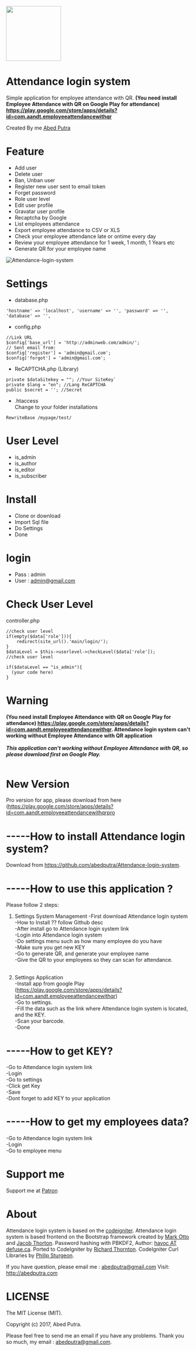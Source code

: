 <img src="https://user-images.githubusercontent.com/11581453/33417023-8a7c889a-d5da-11e7-9fba-4ec8a925e7e0.png" width="150">

# Attendance login system
Simple application for employee attendance with QR. <b>(You need install Employee Attendance with QR on Google Play for attendance) https://play.google.com/store/apps/details?id=com.aandt.employeeattendancewithqr </b>

Created By me [Abed Putra](http://abedputra.com)

# Feature
- Add user
- Delete user
- Ban, Unban user
- Register new user sent to email token
- Forget password
- Role user level
- Edit user profile
- Gravatar user profile
- Recaptcha by Google
- List employees attendance
- Export employee attendance to CSV or XLS
- Check your employee attendance late or ontime every day
- Review your employee attendance for 1 week, 1 month, 1 Years etc
- Generate QR for your employee name

![Attendance-login-system](https://user-images.githubusercontent.com/11581453/41508123-e4e1579e-7269-11e8-9493-3e6c3a7e9b9c.png)

# Settings
- database.php
```
'hostname' => 'localhost', 'username' => '', 'password' => '', 'database' => '',
```

- config.php
```
//Link URL
$config['base_url'] = 'http://adminweb.com/admin/';
// Sent email from:
$config['register'] = 'admin@gmail.com';
$config['forgot'] = 'admin@gmail.com';
```

- ReCAPTCHA.php (Library)<br>
```
private $dataSitekey = ""; //Your SiteKey`
private $lang = "en"; //Lang ReCAPTCHA
public $secret = ''; //Secret
```

- .htaccess<br>
Change to your folder installations<br>
```
RewriteBase /mypage/test/
```



# User Level
- is_admin
- is_author
- is_editor
- is_subscriber

# Install
- Clone or download
- Import Sql file
- Do Settings
- Done

# login
- Pass : admin
- User : admin@gmail.com

# Check User Level
controller.php
```
//check user level
if(empty($data['role'])){
    redirect(site_url().'main/login/');
}
$dataLevel = $this->userlevel->checkLevel($data['role']);
//check user level

if($dataLevel == "is_admin"){
  (your code here)
}
```
# Warning
<b>(You need install Employee Attendance with QR on Google Play for attendance) https://play.google.com/store/apps/details?id=com.aandt.employeeattendancewithqr. Attendance login system can't working without Employee Attendance with QR application</b>
<br><br>
***This application can't working without Employee Attendance with QR, so please download first on Google Play.***
<br><br>

# New Version
Pro version for app, please download from here (https://play.google.com/store/apps/details?id=com.aandt.employeeattendancewithqrpro

# -----How to install Attendance login system?
Download from https://github.com/abedputra/Attendance-login-system.

# -----How to use this application ?
Please follow 2 steps:<br>
1. Settings System Management
-First download Attendance login system<br>
-How to Install ?? follow Github desc<br>
-After install go to Attendance login system link<br>
-Login into Attendance login system<br>
-Do settings menu such as how many employee do you have<br>
-Make sure you get new KEY<br>
-Go to generate QR, and generate your employee name<br>
-Give the QR to your employees so they can scan for attendance.<br><br>

2. Settings Application<br>
-Install app from google Play (https://play.google.com/store/apps/details?id=com.aandt.employeeattendancewithqr)<br>
-Go to settings.<br>
-Fill the data such as the link where Attendance login system is located, and the KEY.<br>
-Scan your barcode.<br>
-Done<br>

# -----How to get KEY?
-Go to Attendance login system link<br>
-Login<br>
-Go to settings<br>
-Click get Key<br>
-Save<br>
-Dont forget to add KEY to your application<br>

# -----How to get my employees data?
-Go to Attendance login system link<br>
-Login<br>
-Go to employee menu<br>

# Support me
Support me at <a href="https://www.patreon.com/abedputra">Patron</a>

# About
Attendance login system is based on the [codeigniter](https://github.com/bcit-ci/CodeIgniter). Attendance login system is based frontend on the Bootstrap framework created by  [Mark Otto](https://twitter.com/mdo) and [Jacob Thorton](https://twitter.com/fat).
Password hashing with PBKDF2, Author: [havoc AT defuse.ca](https://github.com/defuse).
Ported to CodeIgniter by [Richard Thornton](http://twitter.com/RichardThornton). 
CodeIgniter Curl Libraries by [Philip Sturgeon](https://github.com/philsturgeon).

If you have question, please email me : abedputra@gmail.com
Visit: http://abedputra.com

# LICENSE
The MIT License (MIT).

Copyright (c) 2017, Abed Putra. 
 
Please feel free to send me an email if you have any problems. 
Thank you so much, my email : abedputra@gmail.com.
